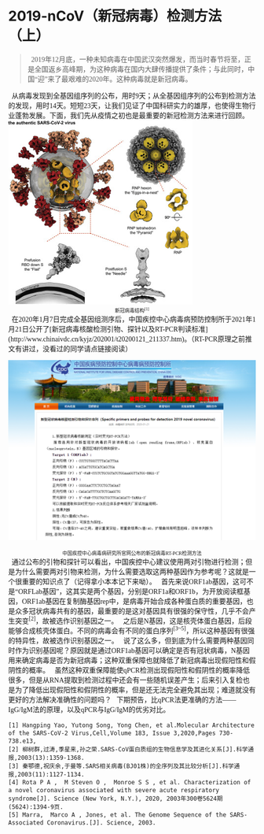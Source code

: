 # 2019-nCoV（新冠病毒）检测方法（上）
<font face="黑体">

> &nbsp; 2019年12月底，一种未知病毒在中国武汉突然爆发，而当时春节将至，正是全国返乡高峰期，为这种病毒在国内大肆传播提供了条件；与此同时，中国“迎”来了最艰难的2020年。这种病毒就是新冠病毒。

<font face="黑体">
&nbsp; 从病毒发现到全基因组序列的公布，用时9天；从全基因组序列的公布到检测方法的发现，用时14天。短短23天，让我们见证了中国科研实力的雄厚，也使得生物行业蓬勃发展。下面，我们先从疫情之初也是最重要的新冠检测方法来进行回顾。

<img src="SARS-CoV-2.jpg" alt="SARS-CoV-2"  />

<font face="黑体">
 <font size=1 ><div align="center">新冠病毒结构<sup>[1]</sup></div></font>

<font face="黑体">
&nbsp; 在2020年1月7日完成全基因组测序后，中国疾控中心病毒病预防控制所于2021年1月21日公开了[新冠病毒核酸检测引物、探针以及RT-PCR判读标准](http://www.chinaivdc.cn/kyjz/202001/t20200121_211337.htm)。（RT-PCR原理之前推文有讲过，没看过的同学请点链接阅读）

![image-20210422142447249](image-20210422142447249.png) 

<font face="黑体">
 <font size=1 ><div align="center">中国疾控中心病毒病研究所官网公布的新冠病毒RT-PCR检测方法</div></font>
<font face="黑体">
&nbsp; 通过公布的引物和探针可以看出，中国疾控中心建议使用两对引物进行检测；但是为什么需要两对引物来检测，为什么需要选取这两种基因作为参考呢？这就是一个很重要的知识点了（记得拿小本本记下来呦）。
<font face="黑体">
&nbsp; 首先来说ORF1ab基因，这可不是“ORFLab基因”，这其实是两个基因，分别是ORF1a和ORF1b，为开放阅读框基因，ORF1ab基因在复制酶基因rep中，是病毒开始合成各种蛋白质的重要基因，也是众多冠状病毒共有的基因，最重要的是这对基因具有很强的保守性，几乎不会产生突变<sup>[2]</sup>，故被选作识别基因之一。
<font face="黑体">
&nbsp; 之后是N基因，这是核壳体蛋白基因，后段能够合成核壳体蛋白。不同的病毒会有不同的蛋白序列<sup>[3~5]</sup>，所以这种基因有很强的特异性，故被选作识别基因之一。
<font face="黑体">
&nbsp; 说了这么多，但到底为什么需要两种基因同时作为识别基因呢？原因就是通过ORF1ab基因可以确定是否有冠状病毒，N基因用来确定病毒是否为新冠病毒；这种双重保障也就降低了新冠病毒出现假阳性和假阴性的概率。
<font face="黑体">
&nbsp; 虽然这种双重保障能使qPCR检测出现假阳性和假阴性的概率降低很多，但是从RNA提取到检测过程中还会有一些随机误差产生；后来引入复检也是为了降低出现假阳性和假阴性的概率，但是还无法完全避免其出现；难道就没有更好的方法解决准确性的问题吗？
<font face="黑体">
&nbsp; 下期预告，比qPCR法更准确的方法——IgG/IgM法的原理，以及qPCR与IgG/IgM的优劣对比。



```
[1] Hangping Yao, Yutong Song, Yong Chen, et al.Molecular Architecture of the SARS-CoV-2 Virus,Cell,Volume 183, Issue 3,2020,Pages 730-738.e13,
[2] 柳树群,过涛,季星来,孙之荣.SARS-CoV蛋白质组的生物信息学及其进化关系[J].科学通报,2003(13):1359-1368.
[3] 秦鄂德,祝庆余,于曼等.SARS相关病毒(BJ01株)的全序列及其比较分析[J].科学通报,2003(11):1127-1134.
[4] Rota P A ,  M Steven O ,  Monroe S S , et al. Characterization of a novel coronavirus associated with severe acute respiratory syndrome[J]. Science (New York, N.Y.), 2020, 2003年300卷5624期(5624):1394-9页.
[5] Marra,  Marco A , Jones, et al. The Genome Sequence of the SARS-Associated Coronavirus.[J]. Science, 2003.
```



